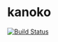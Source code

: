 kanoko
===

[![Build Status](https://travis-ci.org/spice-life/kanoko.svg?branch=master)](https://travis-ci.org/spice-life/kanoko)
